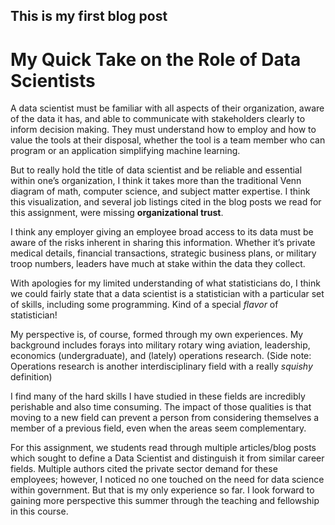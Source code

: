 ## This is my first blog post
# My Quick Take on the Role of Data Scientists

A data scientist must be familiar with all aspects of their organization, aware of the data it has, and able to communicate with stakeholders clearly to inform decision making. They must understand how to employ and how to value the tools at their disposal, whether the tool is a team member who can program or an application simplifying machine learning. 

But to really hold the title of data scientist and be reliable and essential within one’s organization, I think it takes more than the traditional Venn diagram of math, computer science, and subject matter expertise. I think this visualization, and several job listings cited in the blog posts we read for this assignment, were missing <b>organizational trust</b>. 

I think any employer giving an employee broad access to its data must be aware of the risks inherent in sharing this information. Whether it’s private medical details, financial transactions, strategic business plans, or military troop numbers, leaders have much at stake within the data they collect. 

With apologies for my limited understanding of what statisticians do, I think we could fairly state that a data scientist is a statistician with a particular set of skills, including some programming. Kind of a special *flavor* of statistician!

My perspective is, of course, formed through my own experiences. My background includes forays into military rotary wing aviation, leadership, economics (undergraduate), and (lately) operations research. (Side note: Operations research is another interdisciplinary field with a really *squishy* definition)

I find many of the hard skills I have studied in these fields are incredibly perishable and also time consuming. The impact of those qualities is that moving to a new field can prevent a person from considering themselves a member of a previous field, even when the areas seem complementary.

For this assignment, we students read through multiple articles/blog posts which sought to define a Data Scientist and distinguish it from similar career fields. Multiple authors cited the private sector demand for these employees; however, I noticed no one touched on the need for data science within government. But that is my only experience so far. I look forward to gaining more perspective this summer through the teaching and fellowship in this course. 
